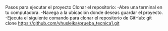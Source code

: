 Pasos para ejecutar el proyecto
Clonar el repositorio:
-Abre una terminal en tu computadora.
-Navega a la ubicación donde deseas guardar el proyecto.
-Ejecuta el siguiente comando para clonar el repositorio de GitHub: git clone https://github.com/yhusleika/prueba_tecnica1.git

